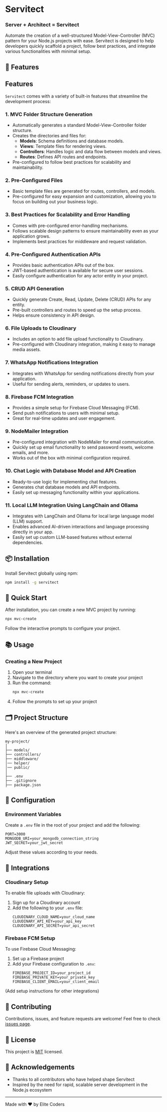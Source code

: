 # Servitect

### **Server + Architect = Servitect**
Automate the creation of a well-structured Model-View-Controller (MVC) pattern for your Node.js projects with ease. Servitect is designed to help developers quickly scaffold a project, follow best practices, and integrate various functionalities with minimal setup.

## 🚀 Features

## **Features**

`Servitect` comes with a variety of built-in features that streamline the development process:

### 1. MVC Folder Structure Generation
- Automatically generates a standard Model-View-Controller folder structure.
- Creates the directories and files for:
  - **Models**: Schema definitions and database models.
  - **Views**: Template files for rendering views.
  - **Controllers**: Handles logic and data flow between models and views.
  - **Routes**: Defines API routes and endpoints.
- Pre-configured to follow best practices for scalability and maintainability.

### 2. Pre-Configured Files
- Basic template files are generated for routes, controllers, and models.
- Pre-configured for easy expansion and customization, allowing you to focus on building out your business logic.

### 3. Best Practices for Scalability and Error Handling
- Comes with pre-configured error-handling mechanisms.
- Follows scalable design patterns to ensure maintainability even as your application grows.
- Implements best practices for middleware and request validation.

### 4. Pre-Configured Authentication APIs
- Provides basic authentication APIs out of the box.
- JWT-based authentication is available for secure user sessions.
- Easily configure authentication for any actor entity in your project.

### 5. CRUD API Generation
- Quickly generate Create, Read, Update, Delete (CRUD) APIs for any entity.
- Pre-built controllers and routes to speed up the setup process.
- Helps ensure consistency in API design.

### 6. File Uploads to Cloudinary
- Includes an option to add file upload functionality to Cloudinary.
- Pre-configured with Cloudinary integration, making it easy to manage media assets.

### 7. WhatsApp Notifications Integration
- Integrates with WhatsApp for sending notifications directly from your application.
- Useful for sending alerts, reminders, or updates to users.

### 8. Firebase FCM Integration
- Provides a simple setup for Firebase Cloud Messaging (FCM).
- Send push notifications to users with minimal setup.
- Great for real-time updates and user engagement.

### 9. NodeMailer Integration
- Pre-configured integration with NodeMailer for email communication.
- Quickly set up email functionality to send password resets, welcome emails, and more.
- Works out of the box with minimal configuration required.

### 10. Chat Logic with Database Model and API Creation
- Ready-to-use logic for implementing chat features.
- Generates chat database models and API endpoints.
- Easily set up messaging functionality within your applications.

### 11. Local LLM Integration Using LangChain and Ollama
- Integrates with LangChain and Ollama for local large language model (LLM) support.
- Enables advanced AI-driven interactions and language processing directly in your app.
- Easily set up custom LLM-based features without external dependencies.

## 📦 Installation

Install Servitect globally using npm:

```bash
npm install -g servitect
```

## 🏁 Quick Start

After installation, you can create a new MVC project by running:

```bash
npx mvc-create
```

Follow the interactive prompts to configure your project.

## 📚 Usage

### Creating a New Project

1. Open your terminal
2. Navigate to the directory where you want to create your project
3. Run the command:
   ```bash
   npx mvc-create
   ```
4. Follow the prompts to set up your project



## 🗂️ Project Structure

Here's an overview of the generated project structure:

```
my-project/
│
├── models/
├── controllers/
├── middleware/
│── helper/
│── public/
│
├── .env
├── .gitignore
├── package.json
```

## 🔧 Configuration

### Environment Variables

Create a `.env` file in the root of your project and add the following:

```env
PORT=3000
MONGODB_URI=your_mongodb_connection_string
JWT_SECRET=your_jwt_secret
```

Adjust these values according to your needs.

## 🔌 Integrations

### Cloudinary Setup

To enable file uploads with Cloudinary:

1. Sign up for a Cloudinary account
2. Add the following to your `.env` file:
   ```env
   CLOUDINARY_CLOUD_NAME=your_cloud_name
   CLOUDINARY_API_KEY=your_api_key
   CLOUDINARY_API_SECRET=your_api_secret
   ```

### Firebase FCM Setup

To use Firebase Cloud Messaging:

1. Set up a Firebase project
2. Add your Firebase configuration to `.env`:
   ```env
   FIREBASE_PROJECT_ID=your_project_id
   FIREBASE_PRIVATE_KEY=your_private_key
   FIREBASE_CLIENT_EMAIL=your_client_email
   ```

(Add setup instructions for other integrations)

## 🤝 Contributing

Contributions, issues, and feature requests are welcome! Feel free to check [issues page](https://github.com/yourusername/servitect/issues).

## 📄 License

This project is [MIT](https://opensource.org/licenses/MIT) licensed.

## 🙏 Acknowledgements

- Thanks to all contributors who have helped shape Servitect
- Inspired by the need for rapid, scalable server development in the Node.js ecosystem

---

Made with ❤️ by Elite Coders
